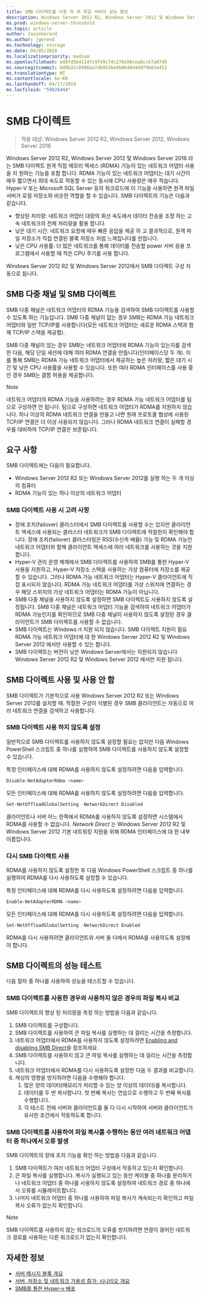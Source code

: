 ```yaml
---
title: SMB 다이렉트를 사용 하 여 파일 서버의 성능 향상
description: Windows Server 2012 R2, Windows Server 2012 및 Windows Server 2016에서 SMB 다이렉트 기능을 설명 합니다.
ms.prod: windows-server-threshold
ms.topic: article
author: JasonGerend
ms.author: jgerend
ms.technology: storage
ms.date: 04/05/2018
ms.localizationpriority: medium
ms.openlocfilehash: ed8fd5b4114fc9fd9c7dc278a98cea8cc67a8749
ms.sourcegitcommit: 0d0b32c8986ba7db9536e0b8648d4ddf9b03e452
ms.translationtype: MT
ms.contentlocale: ko-KR
ms.lasthandoff: 04/17/2019
ms.locfileid: "59826444"
---
```

# <a name="smb-direct"></a>SMB 다이렉트

>적용 대상: Windows Server 2012 R2, Windows Server 2012, Windows Server 2016

Windows Server 2012 R2, Windows Server 2012 및 Windows Server 2016 라는 SMB 다이렉트 원격 직접 메모리 액세스 (RDMA) 기능이 있는 네트워크 어댑터 사용을 지 원하는 기능을 포함 합니다. RDMA 기능이 있는 네트워크 어댑터는 대기 시간이 매우 짧으면서 최대 속도로 작동할 수 있는 동시에 CPU 사용량은 매우 적습니다. Hyper-V 또는 Microsoft SQL Server 등의 워크로드에 이 기능을 사용하면 원격 파일 서버가 로컬 저장소와 비슷한 역할을 할 수 있습니다. SMB 다이렉트의 기능은 다음과 같습니다.

- 향상된 처리량: 네트워크 어댑터 대량의 회선 속도에서 데이터 전송을 조정 하는 고속 네트워크의 전체 처리량을 활용 합니다.
- 낮은 대기 시간: 네트워크 요청에 매우 빠른 응답을 제공 하 고 결과적으로, 원격 파일 저장소가 직접 연결된 블록 저장소 처럼 느껴집니다를 만듭니다.
- 낮은 CPU 사용률: 더 많은 네트워크를 통해 데이터를 전송할 power 서버 응용 프로그램에서 사용할 때 적은 CPU 주기를 사용 합니다.

Windows Server 2012 R2 및 Windows Server 2012에서 SMB 다이렉트 구성 자동으로 됩니다.

## <a name="smb-multichannel-and-smb-direct"></a>SMB 다중 채널 및 SMB 다이렉트

SMB 다중 채널은 네트워크 어댑터의 RDMA 기능을 검색하여 SMB 다이렉트를 사용할 수 있도록 하는 기능입니다. SMB 다중 채널이 없는 경우 SMB는 RDMA 가능 네트워크 어댑터와 일반 TCP/IP를 사용합니다(모든 네트워크 어댑터는 새로운 RDMA 스택과 함께 TCP/IP 스택을 제공함).

SMB 다중 채널이 있는 경우 SMB는 네트워크 어댑터에 RDMA 기능이 있는지를 검색한 다음, 해당 단일 세션에 대해 여러 RDMA 연결을 만듭니다(인터페이스당 두 개). 이를 통해 SMB는 RDMA 가능 네트워크 어댑터에서 제공하는 높은 처리량, 짧은 대기 시간 및 낮은 CPU 사용률을 사용할 수 있습니다. 또한 여러 RDMA 인터페이스를 사용 중인 경우 SMB는 결함 허용을 제공합니다.

>[!NOTE]
>네트워크 어댑터의 RDMA 기능을 사용하려는 경우 RDMA 가능 네트워크 어댑터를 팀으로 구성하면 안 됩니다. 팀으로 구성하면 네트워크 어댑터가 RDMA를 지원하지 않습니다.
>하나 이상의 RDMA 네트워크 연결을 만들고 나면 원래 프로토콜 협상에 사용된 TCP/IP 연결은 더 이상 사용되지 않습니다. 그러나 RDMA 네트워크 연결이 실패할 경우를 대비하여 TCP/IP 연결은 보존됩니다.

## <a name="requirements"></a>요구 사항

SMB 다이렉트에는 다음이 필요합니다.

- Windows Server 2012 R2 또는 Windows Server 2012를 실행 하는 두 개 이상의 컴퓨터
- RDMA 기능이 있는 하나 이상의 네트워크 어댑터

### <a name="considerations-when-using-smb-direct"></a>SMB 다이렉트 사용 시 고려 사항

- 장애 조치(failover) 클러스터에서 SMB 다이렉트를 사용할 수는 있지만 클라이언트 액세스에 사용되는 클러스터 네트워크가 SMB 다이렉트에 적절한지 확인해야 합니다. 장애 조치(failover) 클러스터링은 RSS(수신측 배율) 가능 및 RDMA 가능인 네트워크 어댑터와 함께 클라이언트 액세스에 여러 네트워크를 사용하는 것을 지원합니다.
- Hyper-V 관리 운영 체제에서 SMB 다이렉트를 사용하여 SMB를 통한 Hyper-V 사용을 지원하고, Hyper-V 저장소 스택을 사용하는 가상 컴퓨터에 저장소를 제공할 수 있습니다. 그러나 RDMA 가능 네트워크 어댑터는 Hyper-V 클라이언트에 직접 표시되지 않습니다. RDMA 가능 네트워크 어댑터를 가상 스위치에 연결하는 경우 해당 스위치의 가상 네트워크 어댑터는 RDMA 가능이 아닙니다.
- SMB 다중 채널을 사용하지 않도록 설정하면 SMB 다이렉트도 사용하지 않도록 설정됩니다. SMB 다중 채널은 네트워크 어댑터 기능을 검색하여 네트워크 어댑터가 RDMA 가능인지를 확인하므로 SMB 다중 채널이 사용하지 않도록 설정된 경우 클라이언트가 SMB 다이렉트를 사용할 수 없습니다.
- SMB 다이렉트는 Windows rt 지원 되지 않습니다. SMB 다이렉트 지원이 필요 RDMA 가능 네트워크 어댑터에 대 한 Windows Server 2012 R2 및 Windows Server 2012 에서만 사용할 수 있는 합니다.
- SMB 다이렉트는 버전이 낮은 Windows Server에서는 지원되지 않습니다. Windows Server 2012 R2 및 Windows Server 2012 에서만 지원 됩니다.

## <a name="enabling-and-disabling-smb-direct"></a>SMB 다이렉트 사용 및 사용 안 함

SMB 다이렉트가 기본적으로 사용 Windows Server 2012 R2 또는 Windows Server 2012를 설치할 때. 적절한 구성이 식별된 경우 SMB 클라이언트는 자동으로 여러 네트워크 연결을 검색하고 사용합니다.

### <a name="disable-smb-direct"></a>SMB 다이렉트 사용 하지 않도록 설정

일반적으로 SMB 다이렉트를 사용하지 않도록 설정할 필요는 없지만 다음 Windows PowerShell 스크립트 중 하나를 실행하여 SMB 다이렉트를 사용하지 않도록 설정할 수 있습니다.

특정 인터페이스에 대해 RDMA를 사용하지 않도록 설정하려면 다음을 입력합니다.

```PowerShell
Disable-NetAdapterRdma <name>
```

모든 인터페이스에 대해 RDMA를 사용하지 않도록 설정하려면 다음을 입력합니다.

```PowerShell
Set-NetOffloadGlobalSetting -NetworkDirect Disabled
```

클라이언트나 서버 어느 한쪽에서 RDMA를 사용하지 않도록 설정하면 시스템에서 RDMA를 사용할 수 없습니다. *Network Direct* 는 Windows Server 2012 R2 및 Windows Server 2012 기본 네트워킹 지원을 위해 RDMA 인터페이스에 대 한 내부 이름입니다.

### <a name="re-enable-smb-direct"></a>다시 SMB 다이렉트 사용

RDMA를 사용하지 않도록 설정한 후 다음 Windows PowerShell 스크립트 중 하나를 실행하여 RDMA를 다시 사용하도록 설정할 수 있습니다.

특정 인터페이스에 대해 RDMA를 다시 사용하도록 설정하려면 다음을 입력합니다.

```PowerShell
Enable-NetAdapterRDMA <name>
```

모든 인터페이스에 대해 RDMA를 다시 사용하도록 설정하려면 다음을 입력합니다.

```PowerShell
Set-NetOffloadGlobalSetting -NetworkDirect Enabled
```

RDMA를 다시 사용하려면 클라이언트와 서버 둘 다에서 RDMA를 사용하도록 설정해야 합니다.

## <a name="test-performance-of-smb-direct"></a>SMB 다이렉트의 성능 테스트

다음 절차 중 하나를 사용하여 성능을 테스트할 수 있습니다.

### <a name="compare-a-file-copy-with-and-without-using-smb-direct"></a>SMB 다이렉트를 사용한 경우와 사용하지 않은 경우의 파일 복사 비교

SMB 다이렉트의 향상 된 처리량을 측정 하는 방법을 다음과 같습니다.

1. SMB 다이렉트를 구성합니다.
2. SMB 다이렉트를 사용하여 큰 파일 복사를 실행하는 데 걸리는 시간을 측정합니다.
3. 네트워크 어댑터에서 RDMA를 사용하지 않도록 설정하려면 [Enabling and disabling SMB Direct](#enabling-and-disabling-smb-direct)을 참조하세요.
4. SMB 다이렉트를 사용하지 않고 큰 파일 복사를 실행하는 데 걸리는 시간을 측정합니다.
5. 네트워크 어댑터에서 RDMA를 다시 사용하도록 설정한 다음 두 결과를 비교합니다.
6. 캐싱의 영향을 방지하려면 다음을 수행해야 합니다.
    1. 많은 양의 데이터(메모리가 처리할 수 있는 양 이상의 데이터)를 복사합니다.
    2. 데이터를 두 번 복사합니다. 첫 번째 복사는 연습으로 수행하고 두 번째 복사를 수행합니다.
    3. 각 테스트 전에 서버와 클라이언트를 둘 다 다시 시작하여 서버와 클라이언트가 유사한 조건에서 작동하도록 합니다.

### <a name="fail-one-of-multiple-network-adapters-during-a-file-copy-with-smb-direct"></a>SMB 다이렉트를 사용하여 파일 복사를 수행하는 동안 여러 네트워크 어댑터 중 하나에서 오류 발생

SMB 다이렉트의 장애 조치 기능을 확인 하는 방법을 다음과 같습니다.

1. SMB 다이렉트가 여러 네트워크 어댑터 구성에서 작동하고 있는지 확인합니다.
2. 큰 파일 복사를 실행합니다. 복사가 실행되고 있는 동안 케이블 중 하나를 분리하거나 네트워크 어댑터 중 하나를 사용하지 않도록 설정하여 네트워크 경로 중 하나에서 오류를 시뮬레이트합니다.
3. 나머지 네트워크 어댑터 중 하나를 사용하여 파일 복사가 계속되는지 확인하고 파일 복사 오류가 없는지 확인합니다.

>[!NOTE]
>SMB 다이렉트를 사용하지 않는 워크로드의 오류를 방지하려면 연결이 끊어진 네트워크 경로를 사용하는 다른 워크로드가 없는지 확인합니다.

## <a name="more-information"></a>자세한 정보

- [서버 메시지 블록 개요](file-server-smb-overview.md)
- [서버, 저장소 및 네트워크 가용성 증가: 시나리오 개요](<https://docs.microsoft.com/previous-versions/windows/it-pro/windows-server-2012-r2-and-2012/hh831437(v%3dws.11)>)
- [SMB를 통한 Hyper-v 배포](<https://docs.microsoft.com/previous-versions/windows/it-pro/windows-server-2012-r2-and-2012/jj134187(v%3dws.11)>)
